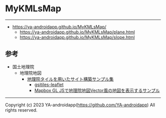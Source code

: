 # MyKMLsMap

---

- https://ya-androidapp.github.io/MyKMLsMap/
  - https://ya-androidapp.github.io/MyKMLsMap/plane.html
  - https://ya-androidapp.github.io/MyKMLsMap/slope.html

## 参考

- 国土地理院
  - 地理院地図
    - [地理院タイルを用いたサイト構築サンプル集](https://maps.gsi.go.jp/development/sample.html)
      - [gsitiles-leaflet](https://github.com/gsi-cyberjapan/gsitiles-leaflet)
      - [Mapbox GL JSで地理院地図Vector風の地図を表示するサンプル](https://github.com/gsi-cyberjapan/gsivectortile-mapbox-gl-js)

---

Copyright (c) 2023 YA-androidapp(https://github.com/YA-androidapp) All rights reserved.
